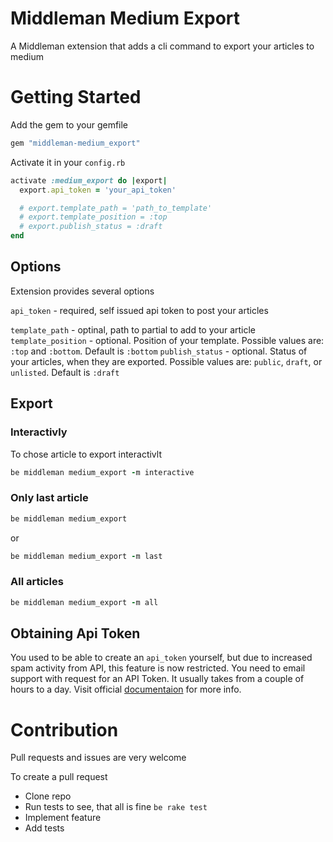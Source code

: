 # Middleman Medium Export

A Middleman extension that adds a cli command to export your articles to medium

# Getting Started

Add the gem to your gemfile

```ruby
gem "middleman-medium_export"
```

Activate it in your `config.rb`

```ruby
activate :medium_export do |export|
  export.api_token = 'your_api_token'

  # export.template_path = 'path_to_template'
  # export.template_position = :top
  # export.publish_status = :draft
end
```

## Options

Extension provides several options

`api_token` - required, self issued api token to post your articles

`template_path` - optinal, path to partial to add to your article
`template_position` - optional. Position of your template. Possible values are: `:top` and `:bottom`. Default is `:bottom`
`publish_status` - optional. Status of your articles, when they are exported. Possible values are: `public`, `draft`, or `unlisted`. Default is `:draft`

## Export

### Interactivly

To chose article to export interactivlt

```ruby
be middleman medium_export -m interactive
```

### Only last article

```ruby
be middleman medium_export
```

or 

```ruby
be middleman medium_export -m last
```

### All articles

```ruby
be middleman medium_export -m all
```

## Obtaining Api Token

You used to be able to create an `api_token` yourself, but due to increased spam activity from API, this feature is now restricted. You need to email support with request for an API Token. It usually takes from a couple of hours to a day. Visit official [documentaion](https://github.com/Medium/medium-api-docs#22-self-issued-access-tokens) for more info.

# Contribution

Pull requests and issues are very welcome

To create a pull request

* Clone repo
* Run tests to see, that all is fine `be rake test`
* Implement feature
* Add tests

